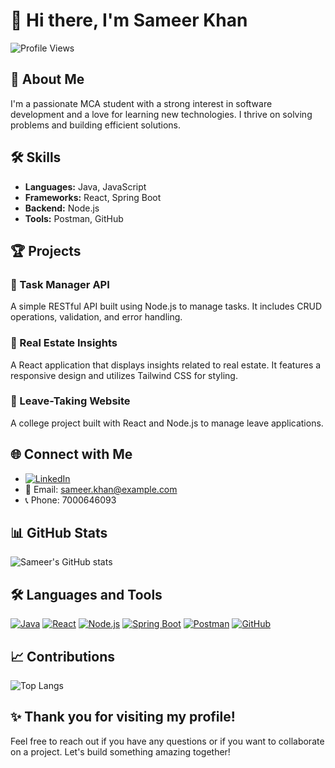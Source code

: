 # 👋 Hi there, I'm Sameer Khan

![Profile Views](https://komarev.com/ghpvc/?username=sameerkhan&color=brightgreen)

## 🚀 About Me
I'm a passionate MCA student with a strong interest in software development and a love for learning new technologies. I thrive on solving problems and building efficient solutions.

## 🛠️ Skills
- **Languages:** Java, JavaScript
- **Frameworks:** React, Spring Boot
- **Backend:** Node.js
- **Tools:** Postman, GitHub

## 🏆 Projects
### 🔧 Task Manager API
A simple RESTful API built using Node.js to manage tasks. It includes CRUD operations, validation, and error handling.

### 🏡 Real Estate Insights
A React application that displays insights related to real estate. It features a responsive design and utilizes Tailwind CSS for styling.

### 📅 Leave-Taking Website
A college project built with React and Node.js to manage leave applications.

## 🌐 Connect with Me
- [![LinkedIn](https://img.shields.io/badge/LinkedIn-0A66C2?style=for-the-badge&logo=linkedin&logoColor=white)](https://www.linkedin.com/in/sameer-khan-ba13641ba/)
- 📧 Email: sameer.khan@example.com
- 📞 Phone: 7000646093

## 📊 GitHub Stats
![Sameer's GitHub stats](https://github-readme-stats.vercel.app/api?username=sameerkhan&show_icons=true&theme=radical)

## 🛠️ Languages and Tools
[![Java](https://img.shields.io/badge/Java-ED8B00?style=for-the-badge&logo=java&logoColor=white)](https://www.java.com)
[![React](https://img.shields.io/badge/React-20232A?style=for-the-badge&logo=react&logoColor=61DAFB)](https://reactjs.org)
[![Node.js](https://img.shields.io/badge/Node.js-339933?style=for-the-badge&logo=nodedotjs&logoColor=white)](https://nodejs.org)
[![Spring Boot](https://img.shields.io/badge/Spring_Boot-F2F4F9?style=for-the-badge&logo=spring-boot)](https://spring.io/projects/spring-boot)
[![Postman](https://img.shields.io/badge/Postman-FF6C37?style=for-the-badge&logo=postman&logoColor=white)](https://www.postman.com)
[![GitHub](https://img.shields.io/badge/GitHub-181717?style=for-the-badge&logo=github&logoColor=white)](https://github.com)

## 📈 Contributions
![Top Langs](https://github-readme-stats.vercel.app/api/top-langs/?username=sameerkhan&layout=compact)

## ✨ Thank you for visiting my profile!
Feel free to reach out if you have any questions or if you want to collaborate on a project. Let's build something amazing together!
